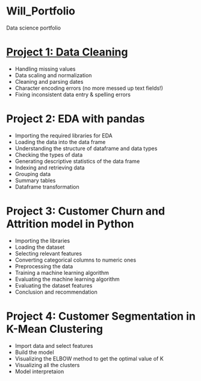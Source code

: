 # Will_Portfolio
Data science portfolio

# [Project 1: Data Cleaning](https://github.com/WillbroadO/Will_Portfolio/blob/main/Data%20cleaning.py)
* Handling missing values
* Data scaling and normalization
* Cleaning and parsing dates
* Character encoding errors (no more messed up text fields!)
* Fixing inconsistent data entry & spelling errors

# Project 2: EDA with pandas
* Importing the required libraries for EDA
* Loading the data into the data frame
* Understanding the structure of dataframe and data types
* Checking the types of data 
* Generating descriptive statistics of the data frame
* Indexing and retrieving data
* Grouping data
* Summary tables
* Dataframe transformation

# Project 3: Customer Churn and Attrition model in Python
* Importing the libraries
* Loading the dataset
* Selecting relevant features
* Converting categorical columns to numeric ones
* Preprocessing the data
* Training a machine learning algorithm
* Evaluating the machine learning algorithm
* Evaluating the dataset features
* Conclusion and recommendation

# Project 4: Customer Segmentation in K-Mean Clustering
* Import data and select features
* Build the model
* Visualizing the ELBOW method to get the optimal value of K
* Visualizing all the clusters
* Model interpretaion





























